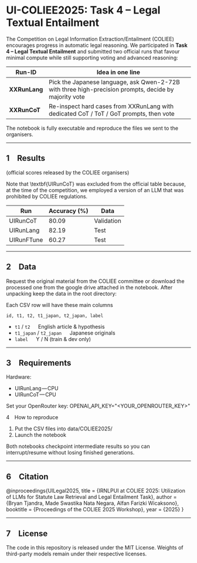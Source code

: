 # UI-COLIEE2025: Task 4 – Legal Textual Entailment  

The Competition on Legal Information Extraction/Entailment (COLIEE) encourages
progress in automatic legal reasoning. We participated in **Task 4 – Legal Textual Entailment** and submitted two
official runs that favour minimal compute while still supporting voting and advanced reasoning:

| Run-ID | Idea in one line |
|--------|------------------|
| **XXRunLang** | Pick the Japanese language, ask Qwen-2-72B with three high-precision prompts, decide by majority vote |
| **XXRunCoT**  | Re-inspect hard cases from XXRunLang with dedicated CoT / ToT / GoT prompts, then vote |

The notebook is fully executable and reproduce the files we sent to the organisers.

--------------------------------------------------------------------------------
## 1 Results

(official scores released by the COLIEE organisers)

Note that \textbf{UIRunCoT} was excluded from the official table because, at the time of the competition, we employed a version of an LLM that was prohibited by COLIEE regulations.

| Run | Accuracy (%) | Data |
|-----|--------------|-----|
| UIRunCoT | 80.09 | Validation |
| UIRunLang | 82.19 | Test |
| UIRunFTune | 60.27 | Test |

--------------------------------------------------------------------------------
## 2 Data

Request the original material from the COLIEE committee or download the processed one from the google drive attached in the notebook. After unpacking keep the data in the root directory:

Each CSV row will have these main columns

`id, t1, t2, t1_japan, t2_japan, label`

* `t1` / `t2`   English article & hypothesis  
* `t1_japan` / `t2_japan`   Japanese originals  
* `label`   Y / N (train & dev only)

--------------------------------------------------------------------------------
## 3 Requirements

Hardware:

* UIRunLang — CPU
* UIRunCoT — CPU

Set your OpenRouter key:
OPENAI_API_KEY="<YOUR_OPENROUTER_KEY>"

4 How to reproduce

1. Put the CSV files into data/COLIEE2025/
2. Launch the notebook

Both notebooks checkpoint intermediate results so you can interrupt/resume
without losing finished generations.

--------------------------------------------------------------------------------

## 6 Citation
@inproceedings{UILegal2025,
  title     = {IRNLPUI at COLIEE 2025: Utilization of LLMs for Statute Law Retrieval and Legal Entailment Task},
  author    = {Bryan Tjandra, Made Swastika Nata Negara, Alfan Farizki Wicaksono},
  booktitle = {Proceedings of the COLIEE 2025 Workshop},
  year      = {2025}
}

--------------------------------------------------------------------------------

## 7 License
The code in this repository is released under the MIT License.
Weights of third-party models remain under their respective licenses.
